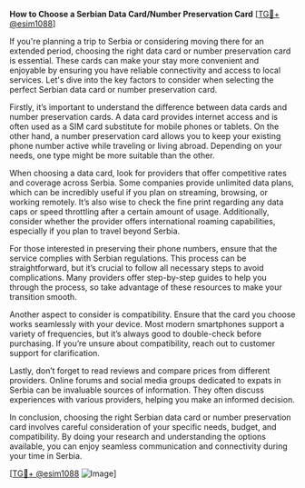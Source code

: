 **How to Choose a Serbian Data Card/Number Preservation Card** [[TG💪+ @esim1088](https://t.me/s/esim1088)]

If you're planning a trip to Serbia or considering moving there for an extended period, choosing the right data card or number preservation card is essential. These cards can make your stay more convenient and enjoyable by ensuring you have reliable connectivity and access to local services. Let's dive into the key factors to consider when selecting the perfect Serbian data card or number preservation card.

Firstly, it’s important to understand the difference between data cards and number preservation cards. A data card provides internet access and is often used as a SIM card substitute for mobile phones or tablets. On the other hand, a number preservation card allows you to keep your existing phone number active while traveling or living abroad. Depending on your needs, one type might be more suitable than the other.

When choosing a data card, look for providers that offer competitive rates and coverage across Serbia. Some companies provide unlimited data plans, which can be incredibly useful if you plan on streaming, browsing, or working remotely. It’s also wise to check the fine print regarding any data caps or speed throttling after a certain amount of usage. Additionally, consider whether the provider offers international roaming capabilities, especially if you plan to travel beyond Serbia.

For those interested in preserving their phone numbers, ensure that the service complies with Serbian regulations. This process can be straightforward, but it’s crucial to follow all necessary steps to avoid complications. Many providers offer step-by-step guides to help you through the process, so take advantage of these resources to make your transition smooth.

Another aspect to consider is compatibility. Ensure that the card you choose works seamlessly with your device. Most modern smartphones support a variety of frequencies, but it’s always good to double-check before purchasing. If you’re unsure about compatibility, reach out to customer support for clarification.

Lastly, don’t forget to read reviews and compare prices from different providers. Online forums and social media groups dedicated to expats in Serbia can be invaluable sources of information. They often discuss experiences with various providers, helping you make an informed decision.

In conclusion, choosing the right Serbian data card or number preservation card involves careful consideration of your specific needs, budget, and compatibility. By doing your research and understanding the options available, you can enjoy seamless communication and connectivity during your time in Serbia.

[[TG💪+ @esim1088](https://t.me/s/esim1088) ![Image](https://i.postimg.cc/Y0z9fWf4/image.png)]